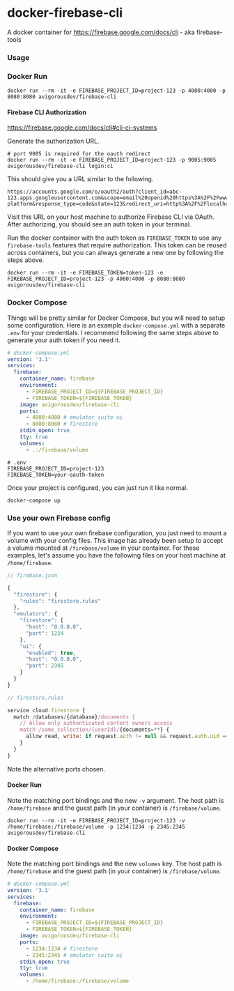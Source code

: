 # docker-firebase-cli

A docker container for https://firebase.google.com/docs/cli - aka firebase-tools

###  Usage

### Docker Run

```shell
docker run --rm -it -e FIREBASE_PROJECT_ID=project-123 -p 4000:4000 -p 8080:8080 avigorousdev/firebase-cli
```

#### Firebase CLI Authorization

https://firebase.google.com/docs/cli#cli-ci-systems

Generate the authorization URL.

```shell
# port 9005 is required for the oauth redirect
docker run --rm -it -e FIREBASE_PROJECT_ID=project-123 -p 9005:9005 avigorousdev/firebase-cli login:ci
```

This should give you a URL similar to the following.

```
https://accounts.google.com/o/oauth2/auth?client_id=abc-123.apps.googleusercontent.com&scope=email%20openid%20https%3A%2F%2Fwww.googleapis.com%2Fauth%2Fcloudplatformprojects.readonly%20https%3A%2F%2Fwww.googleapis.com%2Fauth%2Ffirebase%20https%3A%2F%2Fwww.googleapis.com%2Fauth%2Fcloud-platform&response_type=code&state=123&redirect_uri=http%3A%2F%2Flocalhost%3A9005
```

Visit this URL on your host machine to authorize Firebase CLI via OAuth. After authorizing, you should see an auth token in your terminal.

Run the docker container with the auth token as `FIREBASE_TOKEN` to use any `firebase-tools` features that require authorization. This token can be reused across containers, but you can always generate a new one by following the steps above.

```shell
docker run --rm -it -e FIREBASE_TOKEN=token-123 -e FIREBASE_PROJECT_ID=project-123 -p 4000:4000 -p 8080:8080 avigorousdev/firebase-cli
```

### Docker Compose

Things will be pretty similar for Docker Compose, but you will need to setup some configuration. Here is an example `docker-compose.yml` with a separate `.env` for your credentials. I recommend following the same steps above to generate your auth token if you need it.

```yaml
# docker-compose.yml
version: '3.1'
services:
  firebase:
    container_name: firebase
    environment:
      - FIREBASE_PROJECT_ID=${FIREBASE_PROJECT_ID}
      - FIREBASE_TOKEN=${FIREBASE_TOKEN}
    image: avigorousdev/firebase-cli
    ports:
      - 4000:4000 # emulator suite ui
      - 8080:8080 # firestore
    stdin_open: true
    tty: true
    volumes:
      - .:/firebase/volume
```

```shell
# .env
FIREBASE_PROJECT_ID=project-123
FIREBASE_TOKEN=your-oauth-token
```

Once your project is configured, you can just run it like normal.

```shell
docker-compose up
```

### Use your own Firebase config

If you want to use your own firebase configuration, you just need to mount a volume with your config files. This image has already been setup to accept a volume mounted at `/firebase/volume` in your container. For these examples, let's assume you have the following files on your host machine at `/home/firebase`.

```js
// firebase.json

{
  "firestore": {
    "rules": "firestore.rules"
  },
  "emulators": {
    "firestore": {
      "host": "0.0.0.0",
      "port": 1234
    },
    "ui": {
      "enabled": true,
      "host": "0.0.0.0",
      "port": 2345
    }
  }
}
```

```js
// firestore.rules

service cloud.firestore {
  match /databases/{database}/documents {
    // Allow only authenticated content owners access
    match /some_collection/{userId}/{documents=**} {
      allow read, write: if request.auth != null && request.auth.uid == userId
    }
  }
}
```

Note the alternative ports chosen.

#### Docker Run

Note the matching port bindings and the new `-v` argument. The host path is `/home/firebase` and the guest path (in your container) is `/firebase/volume`.

```shell
docker run --rm -it -e FIREBASE_PROJECT_ID=project-123 -v /home/firebase:/firebase/volume -p 1234:1234 -p 2345:2345 avigorousdev/firebase-cli
```

#### Docker Compose

Note the matching port bindings and the new `volumes` key. The host path is `/home/firebase` and the guest path (in your container) is `/firebase/volume`.

```yaml
# docker-compose.yml
version: '3.1'
services:
  firebase:
    container_name: firebase
    environment:
      - FIREBASE_PROJECT_ID=${FIREBASE_PROJECT_ID}
      - FIREBASE_TOKEN=${FIREBASE_TOKEN}
    image: avigorousdev/firebase-cli
    ports:
      - 1234:1234 # firestore
      - 2345:2345 # emulator suite ui
    stdin_open: true
    tty: true
    volumes:
      - /home/firebase:/firebase/volume
```

